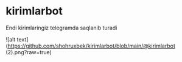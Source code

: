 # kirimlarbot
Endi kirimlaringiz telegramda saqlanib turadi

![alt text](https://github.com/shohruxbek/kirimlarbot/blob/main/@kirimlarbot (2).png?raw=true)
